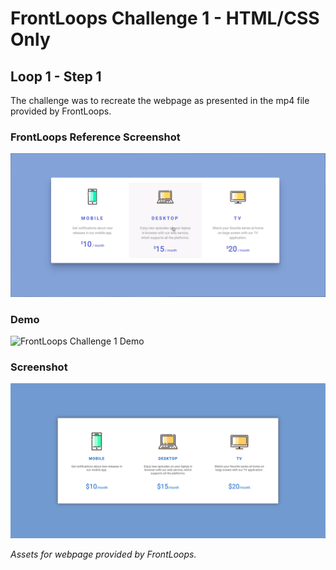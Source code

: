# FrontLoops Challenge 1 - HTML/CSS Only
## Loop 1 - Step 1

The challenge was to recreate the webpage as presented in the mp4 file provided by FrontLoops.

### FrontLoops Reference Screenshot

![Front Loops Challenge 1 Reference Screenshot](frontloops-reference-screenshot.png)

### Demo

![FrontLoops Challenge 1 Demo](https://media.giphy.com/media/igmw5xTqeejwdKbom9/giphy.gif)

### Screenshot

![Front Loops Challenge 1 Output Screenshot](final-product-screenshot.png)

*Assets for webpage provided by FrontLoops.*
